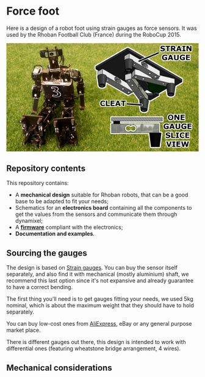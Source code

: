# Force foot

Here is a design of a robot foot using strain gauges as force sensors.
It was used by the Rhoban Football Club (France) during the RoboCup 2015.

![force foot](docs/sigmaban_foot.png)

## Repository contents

This repository contains:

* A **mechanical design** suitable for Rhoban robots, that can be a good base
  to be adapted to fit your needs;
* Schematics for an **electronics board** containing all the components to get
  the values from the sensors and communicate them through dynamixel;
* A [**firmware**](firmware) compliant with the electronics;
* **Documentation and examples**.

## Sourcing the gauges

The design is based on [Strain gauges](https://en.wikipedia.org/wiki/Strain_gauge).
You can buy the sensor itself separately, and also find it with mechanical
(mostly aluminium) shaft, we recommend this last option since it's not expansive
and already guarantee to have a correct bending.

The first thing you'll need is to get gauges fitting your needs, we used 5kg
nominal, which is about the maximum weight that they should have to hold
separately.

You can buy low-cost ones from [AliExpress](http://www.aliexpress.com/wholesale?SearchText=strain+gauge+5kg),
eBay or any general purpose market place.

There is different gauges out there, this design is intended to work with
differential ones (featuring wheatstone bridge arrangement, 4 wires). 

## Mechanical considerations


